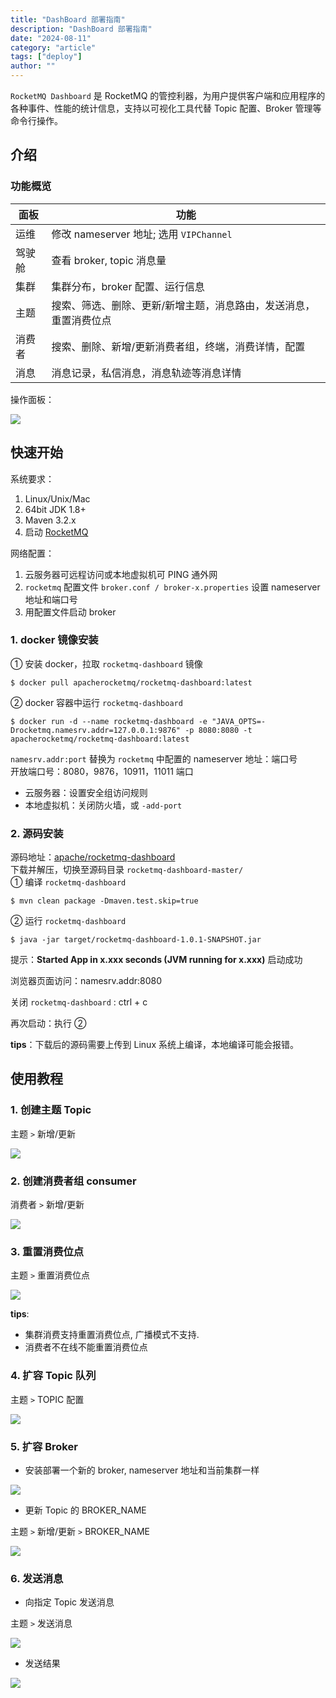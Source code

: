 ```yaml
---
title: "DashBoard 部署指南"
description: "DashBoard 部署指南"
date: "2024-08-11"
category: "article"
tags: ["deploy"]
author: ""
---
```


 `RocketMQ Dashboard` 是 RocketMQ 的管控利器，为用户提供客户端和应用程序的各种事件、性能的统计信息，支持以可视化工具代替 Topic 配置、Broker 管理等命令行操作。
<a name="61a3ec66"></a>
## 介绍
<a name="3e3d01e7"></a>
### 功能概览
| 面板 | 功能 |
| --- | --- |
| 运维 | 修改 nameserver 地址; 选用 `VIPChannel` |
| 驾驶舱 | 查看 broker, topic 消息量 |
| 集群 | 集群分布，broker 配置、运行信息 |
| 主题 | 搜索、筛选、删除、更新/新增主题，消息路由，发送消息，重置消费位点 |
| 消费者 | 搜索、删除、新增/更新消费者组，终端，消费详情，配置 |
| 消息 | 消息记录，私信消息，消息轨迹等消息详情 |

操作面板：

![](https://img.alicdn.com/imgextra/i4/O1CN0111yFs91MHN2PXADcN_!!6000000001409-2-tps-1241-831.png)
<a name="c182e73c"></a>
## 快速开始
系统要求：

1. Linux/Unix/Mac
2. 64bit JDK 1.8+
3. Maven 3.2.x
4. 启动 [RocketMQ](https://rocketmq.apache.org/docs/quick-start/)

网络配置：

1. 云服务器可远程访问或本地虚拟机可 PING 通外网
2. `rocketmq` 配置文件 `broker.conf / broker-x.properties` 设置 nameserver 地址和端口号
3. 用配置文件启动 broker
<a name="3be975ce"></a>
### 1. docker 镜像安装
① 安装 docker，拉取 `rocketmq-dashboard` 镜像
```shell
$ docker pull apacherocketmq/rocketmq-dashboard:latest
```
② docker 容器中运行 `rocketmq-dashboard`
```shell
$ docker run -d --name rocketmq-dashboard -e "JAVA_OPTS=-Drocketmq.namesrv.addr=127.0.0.1:9876" -p 8080:8080 -t apacherocketmq/rocketmq-dashboard:latest
```
`namesrv.addr:port` 替换为 `rocketmq` 中配置的 nameserver 地址：端口号<br />开放端口号：8080，9876，10911，11011 端口

- 云服务器：设置安全组访问规则
- 本地虚拟机：关闭防火墙，或 `-add-port`
<a name="bd55804c"></a>
### 2. 源码安装
源码地址：[apache/rocketmq-dashboard](https://github.com/apache/rocketmq-dashboard)<br />下载并解压，切换至源码目录 `rocketmq-dashboard-master/`<br />① 编译 `rocketmq-dashboard`
```shell
$ mvn clean package -Dmaven.test.skip=true
```
② 运行 `rocketmq-dashboard`
```shell
$ java -jar target/rocketmq-dashboard-1.0.1-SNAPSHOT.jar
```
提示：**Started App in x.xxx seconds (JVM running for x.xxx)** 启动成功

浏览器页面访问：namesrv.addr:8080

关闭 `rocketmq-dashboard` : ctrl + c

再次启动：执行 ②

**tips**：下载后的源码需要上传到 Linux 系统上编译，本地编译可能会报错。
<a name="658b4cfd"></a>
## 使用教程
<a name="4bdda76f"></a>
### 1. 创建主题 Topic
主题 `>` 新增/更新

![](https://img.alicdn.com/imgextra/i3/O1CN01Edjg1h1s7M54O8Ouu_!!6000000005719-2-tps-897-729.png)
<a name="945901c5"></a>
### 2. 创建消费者组 consumer
消费者 `>` 新增/更新

![](https://img.alicdn.com/imgextra/i2/O1CN019Ah6Jo2A72tl58W8Z_!!6000000008155-2-tps-897-413.png)
<a name="51b921b2"></a>
### 3. 重置消费位点
主题 `>` 重置消费位点

![](https://img.alicdn.com/imgextra/i2/O1CN01xkDItk1YT4XxVXzhG_!!6000000003059-2-tps-914-482.png)

**tips**:

- 集群消费支持重置消费位点, 广播模式不支持.
- 消费者不在线不能重置消费位点
<a name="c744f0f2"></a>
### 4. 扩容 Topic 队列
主题 `>` TOPIC 配置

![](https://img.alicdn.com/imgextra/i3/O1CN01PW61dJ1qK3pwVuWgd_!!6000000005476-2-tps-898-492.png)
<a name="4eb964c6"></a>
### 5. 扩容 Broker

- 安装部署一个新的 broker, nameserver 地址和当前集群一样

![](https://img.alicdn.com/imgextra/i4/O1CN01QPiQiC1DmDALv0EQG_!!6000000000258-2-tps-1043-372.png)

- 更新 Topic 的 BROKER_NAME

主题 `>` 新增/更新 `>` BROKER_NAME

![](https://img.alicdn.com/imgextra/i3/O1CN01awdigk2AEpd9gvY2S_!!6000000008172-2-tps-1028-415.png)
<a name="808498fe"></a>
### 6. 发送消息

- 向指定 Topic 发送消息

主题 `>` 发送消息

![](https://img.alicdn.com/imgextra/i1/O1CN01tWN8W91ZM24dC9MPa_!!6000000003179-2-tps-899-550.png)

- 发送结果

![](https://img.alicdn.com/imgextra/i2/O1CN01O6nuuL1Gi2P4q4TLh_!!6000000000655-2-tps-959-643.png)
